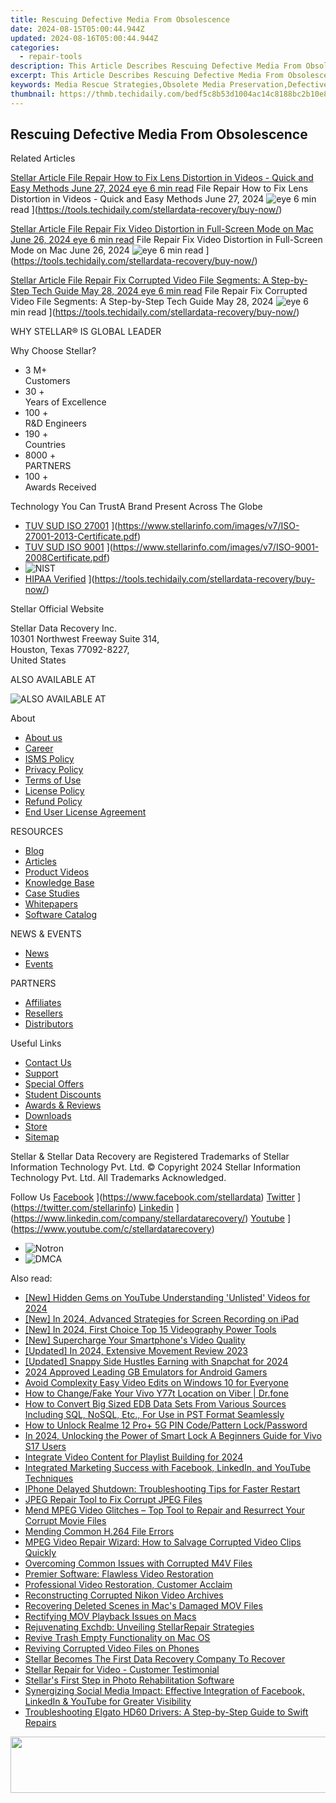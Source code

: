 ```yaml
---
title: Rescuing Defective Media From Obsolescence
date: 2024-08-15T05:00:44.944Z
updated: 2024-08-16T05:00:44.944Z
categories:
  - repair-tools
description: This Article Describes Rescuing Defective Media From Obsolescence
excerpt: This Article Describes Rescuing Defective Media From Obsolescence
keywords: Media Rescue Strategies,Obsolete Media Preservation,Defective Media Solutions,Media Recycling Techniques,Technology Obsolescence Management,Vintage Media Handling,Digitization of Outdated Media
thumbnail: https://thmb.techidaily.com/bedf5c8b53d1004ac14c8188bc2b10e8fa9f12bcacb4dbb73e923d456dfdfac8.jpg
---
```


## Rescuing Defective Media From Obsolescence

Related Articles

[Stellar Article File Repair  How to Fix Lens Distortion in Videos - Quick and Easy Methods June 27, 2024 eye 6 min read](https://www.stellarinfo.com/public/image/article/Quick-Ways-to-Fix-Video-Distortion-1618.jpg) File Repair  How to Fix Lens Distortion in Videos - Quick and Easy Methods June 27, 2024 ![eye](https://www.stellarinfo.com/public/newarticle/images/eye.png) 6 min read ](https://tools.techidaily.com/stellardata-recovery/buy-now/)

[Stellar Article File Repair  Fix Video Distortion in Full-Screen Mode on Mac June 26, 2024 eye 6 min read](https://www.stellarinfo.com/public/image/article/Quick-Ways-to-Fix-Video-Distortion-on-Mac-1617.jpg) File Repair  Fix Video Distortion in Full-Screen Mode on Mac June 26, 2024 ![eye](https://www.stellarinfo.com/public/newarticle/images/eye.png) 6 min read ](https://tools.techidaily.com/stellardata-recovery/buy-now/)

[Stellar Article File Repair  Fix Corrupted Video File Segments: A Step-by-Step Tech Guide May 28, 2024 eye 6 min read](https://www.stellarinfo.com/public/image/article/Fix-Corrupted-Video-File-Segments_A-Step-by-Step-Tech-Guide-1517.jpg) File Repair  Fix Corrupted Video File Segments: A Step-by-Step Tech Guide May 28, 2024 ![eye](https://www.stellarinfo.com/public/newarticle/images/eye.png) 6 min read ](https://tools.techidaily.com/stellardata-recovery/buy-now/)

 WHY STELLAR® IS GLOBAL LEADER

 Why Choose Stellar?

* 3  M+  
Customers
* 30 +  
Years of Excellence
* 100 +  
R&D Engineers
* 190 +  
Countries
* 8000 +  
PARTNERS
* 100 +  
Awards Received

 Technology You Can TrustA Brand Present Across The Globe

* [TUV SUD ISO 27001](https://www.stellarinfo.com/images/v7/tuv1.png) ](https://www.stellarinfo.com/images/v7/ISO-27001-2013-Certificate.pdf)
* [TUV SUD ISO 9001](https://www.stellarinfo.com/images/v7/tuv2.png) ](https://www.stellarinfo.com/images/v7/ISO-9001-2008Certificate.pdf)
* ![NIST](https://www.stellarinfo.com/images/v7/nist.png)
* [HIPAA Verified](https://www.stellarinfo.com/images/v7/hipa.png) ](https://tools.techidaily.com/stellardata-recovery/buy-now/)

 Stellar Official Website

 Stellar Data Recovery Inc.  
 10301 Northwest Freeway Suite 314,  
 Houston, Texas 77092-8227,  
 United States

 ALSO AVAILABLE AT

![ALSO AVAILABLE AT](https://www.stellarinfo.com/images/v7/Partners_logo_new.png)

 About

* [About us](https://tools.techidaily.com/stellardata-recovery/buy-now/)
* [Career](https://tools.techidaily.com/stellardata-recovery/buy-now/)
* [ISMS Policy](https://tools.techidaily.com/stellardata-recovery/buy-now/)
* [Privacy Policy](https://tools.techidaily.com/stellardata-recovery/buy-now/)
* [Terms of Use](https://tools.techidaily.com/stellardata-recovery/buy-now/)
* [License Policy](https://www.stellarinfo.com/software-licensing-usage.php)
* [Refund Policy](https://tools.techidaily.com/stellardata-recovery/buy-now/)
* [End User License Agreement](https://tools.techidaily.com/stellardata-recovery/buy-now/)

 RESOURCES

* [Blog](https://tools.techidaily.com/stellardata-recovery/buy-now/)
* [Articles](https://tools.techidaily.com/stellardata-recovery/buy-now/)
* [Product Videos](https://tools.techidaily.com/stellardata-recovery/buy-now/)
* [Knowledge Base](https://tools.techidaily.com/stellardata-recovery/buy-now/)
* [Case Studies](https://tools.techidaily.com/stellardata-recovery/buy-now/)
* [Whitepapers](https://tools.techidaily.com/stellardata-recovery/buy-now/)
* [Software Catalog](https://tools.techidaily.com/stellardata-recovery/buy-now/)

 NEWS & EVENTS

* [News](https://tools.techidaily.com/stellardata-recovery/buy-now/)
* [Events](https://www.stellarinfo.com/affiliate-summit/affiliate-summit.php)

 PARTNERS

* [Affiliates](https://tools.techidaily.com/stellardata-recovery/buy-now/)
* [Resellers](https://tools.techidaily.com/stellardata-recovery/buy-now/)
* [Distributors](https://tools.techidaily.com/stellardata-recovery/buy-now/)

 Useful Links

* [Contact Us](https://www.stellarinfo.com/contact/contact-us.php)
* [Support](https://tools.techidaily.com/stellardata-recovery/buy-now/)
* [Special Offers](https://tools.techidaily.com/stellardata-recovery/buy-now/)
* [Student Discounts](https://www.stellarinfo.com/student-discount/)
* [Awards & Reviews](https://tools.techidaily.com/stellardata-recovery/buy-now/)
* [Downloads](https://www.stellarinfo.com/download.php)
* [Store](https://tools.techidaily.com/stellardata-recovery/buy-now/)
* [Sitemap](https://www.stellarinfo.com/sitemap.php)

 Stellar & Stellar Data Recovery are Registered Trademarks of Stellar Information Technology Pvt. Ltd. © Copyright 2024 Stellar Information Technology Pvt. Ltd. All Trademarks Acknowledged.

Follow Us [Facebook](https://www.stellarinfo.com/Images/fb.png) ](https://www.facebook.com/stellardata) [Twitter](https://www.stellarinfo.com/Images/tw.png) ](https://twitter.com/stellarinfo) [Linkedin](https://www.stellarinfo.com/Images/in.png) ](https://www.linkedin.com/company/stellardatarecovery/) [Youtube](https://www.stellarinfo.com/newblacktheme/images/yt.png) ](https://www.youtube.com/c/stellardatarecovery)

* ![Notron](https://www.stellarinfo.com/images/v7/notron.png)
* ![DMCA](https://www.stellarinfo.com/images/v7/dmca.png)

<ins class="adsbygoogle"
     style="display:block"
     data-ad-format="autorelaxed"
     data-ad-client="ca-pub-7571918770474297"
     data-ad-slot="1223367746"></ins>



<ins class="adsbygoogle"
     style="display:block"
     data-ad-client="ca-pub-7571918770474297"
     data-ad-slot="8358498916"
     data-ad-format="auto"
     data-full-width-responsive="true"></ins>

<span class="atpl-alsoreadstyle">Also read:</span>
<div><ul>
<li><a href="https://eaxpv-info.techidaily.com/new-hidden-gems-on-youtube-understanding-unlisted-videos-for-2024/"><u>[New] Hidden Gems on YouTube  Understanding 'Unlisted' Videos for 2024</u></a></li>
<li><a href="https://remote-screen-capture.techidaily.com/new-in-2024-advanced-strategies-for-screen-recording-on-ipad/"><u>[New] In 2024, Advanced Strategies for Screen Recording on iPad</u></a></li>
<li><a href="https://article-files.techidaily.com/new-in-2024-first-choice-top-15-videography-power-tools/"><u>[New] In 2024, First Choice  Top 15 Videography Power Tools</u></a></li>
<li><a href="https://facebook-videos.techidaily.com/new-supercharge-your-smartphones-video-quality/"><u>[New] Supercharge Your Smartphone's Video Quality</u></a></li>
<li><a href="https://vp-tips.techidaily.com/updated-in-2024-extensive-movement-review-2023/"><u>[Updated] In 2024, Extensive Movement Review 2023</u></a></li>
<li><a href="https://snapchat-videos.techidaily.com/updated-snappy-side-hustles-earning-with-snapchat-for-2024/"><u>[Updated] Snappy Side Hustles  Earning with Snapchat for 2024</u></a></li>
<li><a href="https://screen-sharing-recording.techidaily.com/2024-approved-leading-gb-emulators-for-android-gamers/"><u>2024 Approved  Leading GB Emulators for Android Gamers</u></a></li>
<li><a href="https://fox-access.techidaily.com/avoid-complexity-easy-video-edits-on-windows-10-for-everyone/"><u>Avoid Complexity  Easy Video Edits on Windows 10 for Everyone</u></a></li>
<li><a href="https://location-social.techidaily.com/how-to-changefake-your-vivo-y77t-location-on-viber-drfone-by-drfone-virtual-android/"><u>How to Change/Fake Your Vivo Y77t Location on Viber | Dr.fone</u></a></li>
<li><a href="https://data-wizards.techidaily.com/how-to-convert-big-sized-edb-data-sets-from-various-sources-including-sql-nosql-etc-for-use-in-pst-format-seamlessly/"><u>How to Convert Big Sized EDB Data Sets From Various Sources Including SQL, NoSQL, Etc., For Use in PST Format Seamlessly</u></a></li>
<li><a href="https://easy-unlock-android.techidaily.com/how-to-unlock-realme-12-proplus-5g-pin-codepattern-lockpassword-by-drfone-android/"><u>How to Unlock Realme 12 Pro+ 5G PIN Code/Pattern Lock/Password</u></a></li>
<li><a href="https://android-unlock.techidaily.com/in-2024-unlocking-the-power-of-smart-lock-a-beginners-guide-for-vivo-s17-users-by-drfone-android/"><u>In 2024, Unlocking the Power of Smart Lock A Beginners Guide for Vivo S17 Users</u></a></li>
<li><a href="https://extra-skills.techidaily.com/integrate-video-content-for-playlist-building-for-2024/"><u>Integrate Video Content for Playlist Building for 2024</u></a></li>
<li><a href="https://data-wizards.techidaily.com/integrated-marketing-success-with-facebook-linkedin-and-youtube-techniques/"><u>Integrated Marketing Success with Facebook, LinkedIn, and YouTube Techniques</u></a></li>
<li><a href="https://fox-that.techidaily.com/iphone-delayed-shutdown-troubleshooting-tips-for-faster-restart/"><u>IPhone Delayed Shutdown: Troubleshooting Tips for Faster Restart</u></a></li>
<li><a href="https://data-wizards.techidaily.com/jpeg-repair-tool-to-fix-corrupt-jpeg-files/"><u>JPEG Repair Tool to Fix Corrupt JPEG Files</u></a></li>
<li><a href="https://data-wizards.techidaily.com/mend-mpeg-video-glitches-top-tool-to-repair-and-resurrect-your-corrupt-movie-files/"><u>Mend MPEG Video Glitches – Top Tool to Repair and Resurrect Your Corrupt Movie Files</u></a></li>
<li><a href="https://data-wizards.techidaily.com/mending-common-h264-file-errors/"><u>Mending Common H.264 File Errors</u></a></li>
<li><a href="https://data-wizards.techidaily.com/mpeg-video-repair-wizard-how-to-salvage-corrupted-video-clips-quickly/"><u>MPEG Video Repair Wizard: How to Salvage Corrupted Video Clips Quickly</u></a></li>
<li><a href="https://data-wizards.techidaily.com/overcoming-common-issues-with-corrupted-m4v-files/"><u>Overcoming Common Issues with Corrupted M4V Files</u></a></li>
<li><a href="https://data-wizards.techidaily.com/premier-software-flawless-video-restoration/"><u>Premier Software: Flawless Video Restoration</u></a></li>
<li><a href="https://data-wizards.techidaily.com/professional-video-restoration-customer-acclaim/"><u>Professional Video Restoration, Customer Acclaim</u></a></li>
<li><a href="https://data-wizards.techidaily.com/reconstructing-corrupted-nikon-video-archives/"><u>Reconstructing Corrupted Nikon Video Archives</u></a></li>
<li><a href="https://data-wizards.techidaily.com/recovering-deleted-scenes-in-macs-damaged-mov-files/"><u>Recovering Deleted Scenes in Mac's Damaged MOV Files</u></a></li>
<li><a href="https://data-wizards.techidaily.com/rectifying-mov-playback-issues-on-macs/"><u>Rectifying MOV Playback Issues on Macs</u></a></li>
<li><a href="https://data-wizards.techidaily.com/rejuvenating-exchdb-unveiling-stellarrepair-strategies/"><u>Rejuvenating Exchdb: Unveiling StellarRepair Strategies</u></a></li>
<li><a href="https://data-wizards.techidaily.com/revive-trash-empty-functionality-on-mac-os/"><u>Revive Trash Empty Functionality on Mac OS</u></a></li>
<li><a href="https://data-wizards.techidaily.com/reviving-corrupted-video-files-on-phones/"><u>Reviving Corrupted Video Files on Phones</u></a></li>
<li><a href="https://data-wizards.techidaily.com/stellar-becomes-the-first-data-recovery-company-to-recover/"><u>Stellar Becomes The First Data Recovery Company To Recover</u></a></li>
<li><a href="https://data-wizards.techidaily.com/stellar-repair-for-video-customer-testimonial/"><u>Stellar Repair for Video - Customer Testimonial</u></a></li>
<li><a href="https://data-wizards.techidaily.com/stellars-first-step-in-photo-rehabilitation-software/"><u>Stellar's First Step in Photo Rehabilitation Software</u></a></li>
<li><a href="https://data-wizards.techidaily.com/synergizing-social-media-impact-effective-integration-of-facebook-linkedin-and-youtube-for-greater-visibility/"><u>Synergizing Social Media Impact: Effective Integration of Facebook, LinkedIn & YouTube for Greater Visibility</u></a></li>
<li><a href="https://hardware-updates.techidaily.com/troubleshooting-elgato-hd60-drivers-a-step-by-step-guide-to-swift-repairs/"><u>Troubleshooting Elgato HD60 Drivers: A Step-by-Step Guide to Swift Repairs</u></a></li>
</ul></div>

<!-- affiliate ads begin -->
<a href="https://laganoo.pxf.io/c/5597632/1657399/16446" target="_top" id="1657399"><img src="//a.impactradius-go.com/display-ad/16446-1657399" border="0" alt="" width="728" height="90"/></a><img height="0" width="0" src="https://imp.pxf.io/i/5597632/1657399/16446" style="position:absolute;visibility:hidden;" border="0" />
<!-- affiliate ads end -->